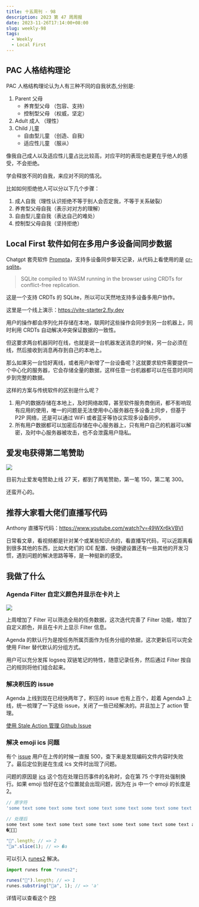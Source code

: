 ```yaml
---
title: 十五周刊 - 98
description: 2023 第 47 周周报
date: 2023-11-26T17:14:00+08:00
slug: weekly-98
tags:
  - Weekly
  - Local First
---
```




## PAC 人格结构理论

PAC 人格结构理论认为人有三种不同的自我状态,分别是:

1. Parent 父母
   - 养育型父母 （包容、支持）
   - 控制型父母 （权威，坚定）
2. Adult 成人 （理性）
3. Child 儿童
   - 自由型儿童 （创造、自我）
   - 适应性儿童 （服从）

像我自己成人以及适应性儿童占比比较高，对应平时的表现也是更在乎他人的感受，不会拒绝。

学会释放不同的自我，来应对不同的情况。

比如如何拒绝他人可以分以下几个步骤：

1. 成人自我（理性认识拒绝不等于别人会否定我，不等于关系破裂）
2. 养育型父母自我（表示对对方的理解）
3. 自由型儿童自我（表达自己的难处）
4. 控制型父母自我（坚持拒绝）

## Local First 软件如何在多用户多设备间同步数据

Chatgpt 套壳软件 [Prompta](https://github.com/iansinnott/prompta)，支持多设备同步聊天记录，从代码上看使用的是 [cr-sqlite](https://github.com/vlcn-io/cr-sqlite)。

> SQLite compiled to WASM running in the browser using CRDTs for conflict-free replication.

这是一个支持 CRDTs 的 SQLite，所以可以天然地支持多设备多用户协作。

这里是一个线上演示：https://vite-starter2.fly.dev

[](https://www.youtube.com/watch?v=QJBQLYmXReI)

用户的操作都会序列化并存储在本地，联网时这些操作会同步到另一台机器上，同时利用 CRDTs 自动解决冲突保证数据的一致性。

但这要求两台机器同时在线，也就是说一台机器发送消息的时候，另一台必须在线，然后接收到消息再存到自己的本地上。

那么如果另一台恰好离线，或者用户新增了一台设备呢？这就要求软件需要提供一个中心化的服务器，它会存储全量的数据，这样任意一台机器都可以在任意时间同步到完整的数据。

这样的方案与传统软件的区别是什么呢？

1. 用户的数据存储在本地上，及时网络故障，甚至软件服务商倒闭，都不影响现有应用的使用，唯一的问题是无法使用中心服务器在多设备上同步，但基于 P2P 网络，还是可以通过 WiFi 或者蓝牙等协议实现多设备同步。
2. 所有用户数据都可以加密后存储在中心服务器上，只有用户自己的机器可以解密，及时中心服务器被攻击，也不会泄露用户隐私。

## 爱发电获得第二笔赞助

![](https://pocket.haydenhayden.com/blog/202311261915636.png?x-oss-process=image/resize,w_400,m_lfit)

目前为止爱发电赞助上线 27 天，都到了两笔赞助，第一笔 150，第二笔 300。

还蛮开心的。

## 推荐大家看大佬们直播写代码

Anthony 直播写代码：https://www.youtube.com/watch?v=49WXr6kVBVI

日常看文章，看视频都是针对某个或某些知识点的，看直播写代码，可以近距离看到很多其他的东西，比如大佬们的 IDE 配置、快捷键设置还有一些其他的开发习惯，遇到问题的解决思路等等，是一种挺新的感受。

## 我做了什么

### Agenda Filter 自定义颜色并显示在卡片上

![](https://pocket.haydenhayden.com/blog/202311261926128.png?x-oss-process=image/resize,w_400,m_lfit)

上周增加了 Filter 可以筛选全局的任务数据，这次迭代完善了 Filter 功能，增加了自定义颜色，并且在卡片上显示 Filter 信息。

Agenda 的默认行为是按任务所属页面作为任务分组的依据，这次更新后可以完全使用 Filter 替代默认的分组方式。

用户可以充分发挥 logseq 双链笔记的特性，随意记录任务，然后通过 Filter 按自己的规则将他们组合起来。

### 解决积压的 issue

Agenda 上线到现在已经快两年了，积压的 issue 也有上百个，趁着 Agenda3 上线，统一梳理了一下这些 issue，关闭了一些已经解决的。并且加上了 action 管理。

[使用 Stale Action 管理 Github Issue](/posts/stale-action)

### 解决 emoji ics 问题

有个 [issue](https://github.com/haydenull/logseq-plugin-agenda/issues/254) 用户在上传的时候一直报 500，查下来是发现编码文件内容时失败了。最后定位到是在生成 ics 文件时出现了问题。

问题的原因是 [ics](https://github.com/adamgibbons/ics) 这个包在处理日历事件的名称时，会在第 75 个字符处强制换行。如果 emoji 恰好在这个位置就会出现问题，因为在 js 中一个 emoji 的长度是 2。

```js
// 原字符
'some text some text some text some text some text some text some text abc 🍅🍅🍅🍅'

// 处理后
some text some text some text some text some text some text some text abc �
�🍅🍅🍅
```

```js
"🍅".length; // => 2
"🍅a".slice(1); // => �a
```

可以引入 [runes2](https://www.npmjs.com/package/runes2) 解决。

```js
import runes from "runes2";

runes("🍅").length; // => 1
runes.substring("🍅a", 1); // => 'a'
```

详情可以查看这个 [PR](https://github.com/adamgibbons/ics/pull/258)

